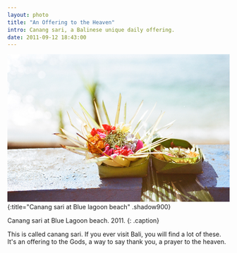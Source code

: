 ```yaml
---
layout: photo
title: "An Offering to the Heaven"
intro: Canang sari, a Balinese unique daily offering. 
date: 2011-09-12 18:43:00
---
```


![canang](/images/58570011.jpg "Gift to heaven")
{:title="Canang sari at Blue lagoon beach" .shadow900}

Canang sari at Blue Lagoon beach. 2011. 
{: .caption}

This is called canang sari. If you ever visit Bali, you will find a lot of these. It's an offering to the Gods, a way to say thank you, a prayer to the heaven.
